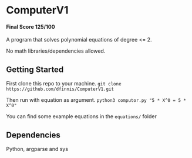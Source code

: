# ComputerV1

#### Final Score 125/100

A program that solves polynomial equations of degree <= 2.

No math libraries/dependencies allowed.

## Getting Started

First clone this repo to your machine.
```git clone https://github.com/dfinnis/ComputerV1.git```

Then run with equation as argument.
```python3 computor.py "5 * X^0 = 5 * X^0"```

You can find some example equations in the ```equations/``` folder

## Dependencies

Python, argparse and sys
